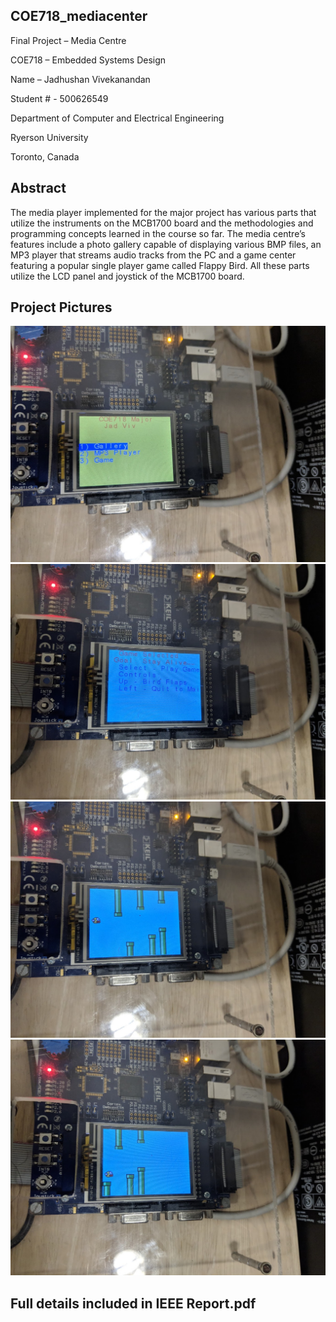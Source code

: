 ## COE718_mediacenter

Final Project – Media Centre

COE718 – Embedded Systems Design

Name – Jadhushan Vivekanandan

Student # - 500626549

Department of Computer and Electrical Engineering

Ryerson University

Toronto, Canada


## Abstract 
The media player implemented for the major project has various parts that utilize the instruments on the MCB1700 board and the methodologies and programming concepts learned in the course so far. The media centre’s features include a photo gallery capable of displaying various BMP files, an MP3 player that streams audio tracks from the PC and a game center featuring a popular single player game called Flappy Bird. All these parts utilize the LCD panel and joystick of the MCB1700 board. 

## Project Pictures
![](pictures/menu.jpg)
![](pictures/game%20menu.jpg)
![](pictures/game1.jpg)
![](pictures/game2.jpg)

## Full details included in IEEE Report.pdf
